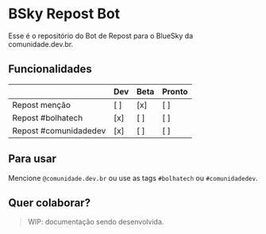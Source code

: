 # BSky Repost Bot

Esse é o repositório do Bot de Repost para o BlueSky da comunidade.dev.br.

## Funcionalidades

|                       | Dev | Beta | Pronto |
| --------------------- | --- | ---- | ------ |
| Repost menção         | [ ] | [x]  | [ ]    |
| Repost #bolhatech     | [x] | [ ]  | [ ]    |
| Repost #comunidadedev | [x] | [ ]  | [ ]    |

## Para usar

Mencione `@comunidade.dev.br` ou use as tags `#bolhatech` ou `#comunidadedev`.

## Quer colaborar?

> WIP: documentação sendo desenvolvida.
